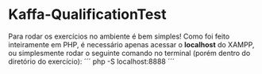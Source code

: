# Kaffa-QualificationTest

Para rodar os exercícios no ambiente é bem simples! Como foi feito inteiramente em PHP,  é necessário apenas acessar o **localhost** do XAMPP, ou simplesmente rodar o seguinte comando no terminal (porém dentro do diretório do exercício): 
´´´
php -S localhost:8888
´´´

